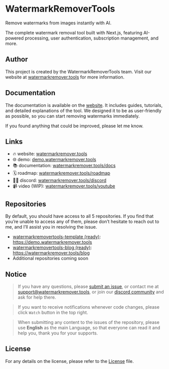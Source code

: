 # WatermarkRemoverTools

Remove watermarks from images instantly with AI.

The complete watermark removal tool built with Next.js, featuring AI-powered processing, user authentication, subscription management, and more.

## Author

This project is created by the WatermarkRemoverTools team. Visit our website at [watermarkremover.tools](https://watermarkremover.tools) for more information.

## Documentation

The documentation is available on the [website](https://watermarkremover.tools/docs). It includes guides, tutorials, and detailed explanations of the tool. We designed it to be as user-friendly as possible, so you can start removing watermarks immediately.

If you found anything that could be improved, please let me know.

## Links

- 🔥 website: [watermarkremover.tools](https://watermarkremover.tools)
- 🌐 demo: [demo.watermarkremover.tools](https://demo.watermarkremover.tools)
- 📚 documentation: [watermarkremover.tools/docs](https://watermarkremover.tools/docs)
- 🗓️ roadmap: [watermarkremover.tools/roadmap](https://watermarkremover.tools/roadmap)
- 👨‍💻 discord: [watermarkremover.tools/discord](https://watermarkremover.tools/discord)
- 📹 video (WIP): [watermarkremover.tools/youtube](https://watermarkremover.tools/youtube)

## Repositories

By default, you should have access to all 5 repositories. If you find that you’re unable to access any of them, please don’t hesitate to reach out to me, and I’ll assist you in resolving the issue.

- [watermarkremovertools-template (ready)](https://github.com/WatermarkRemoverToolsHQ/watermarkremovertools-template): https://demo.watermarkremover.tools
- [watermarkremovertools-blog (ready)](https://github.com/WatermarkRemoverToolsHQ/watermarkremovertools-blog): https://watermarkremover.tools/blog
- Additional repositories coming soon

## Notice

> If you have any questions, please [submit an issue](https://github.com/WatermarkRemoverToolsHQ/watermarkremovertools-template/issues/new), or contact me at [support@watermarkremover.tools](mailto:support@watermarkremover.tools), or join our [discord community](https://watermarkremover.tools/discord) and ask for help there.

> If you want to receive notifications whenever code changes, please click `Watch` button in the top right.

> When submitting any content to the  issues of the repository, please use **English** as the main Language, so that everyone can read it and help you, thank you for your supports.

## License

For any details on the license, please refer to the [License](LICENSE) file.
